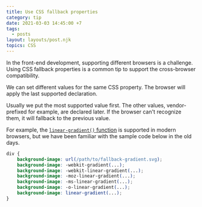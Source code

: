 ```yaml
---
title: Use CSS fallback properties
category: tip
date: 2021-03-03 14:45:00 +7
tags:
  - posts
layout: layouts/post.njk
topics: CSS
---
```


In the front-end development, supporting different browsers is a challenge. Using CSS fallback properties is a common tip to support the cross-browser compatibility.

We can set different values for the same CSS property. The browser will apply the last supported declaration.

Usually we put the most supported value first. The other values, vendor-prefixed for example, are declared later. If the browser can't recognize them, it will fallback to the previous value.

For example, the [`linear-gradient()` function](https://developer.mozilla.org/en-US/docs/Web/CSS/linear-gradient()) is supported in modern browsers, but we have been familiar with the sample code below in the old days.

```css
div {
    background-image: url(/path/to/fallback-gradient.svg); 
    background-image: -webkit-gradient(...);
    background-image: -webkit-linear-gradient(...);
    background-image: -moz-linear-gradient(...);
    background-image: -ms-linear-gradient(...);
    background-image: -o-linear-gradient(...);
    background-image: linear-gradient(...);
}
```